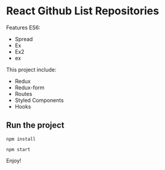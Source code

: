 # React Github List Repositories

Features ES6:
- Spread
 - Ex
- Ex2
 - ex


This project include:
- Redux
- Redux-form
- Routes
- Styled Components
- Hooks

## Run the project

```npm install```

```npm start```

Enjoy!
